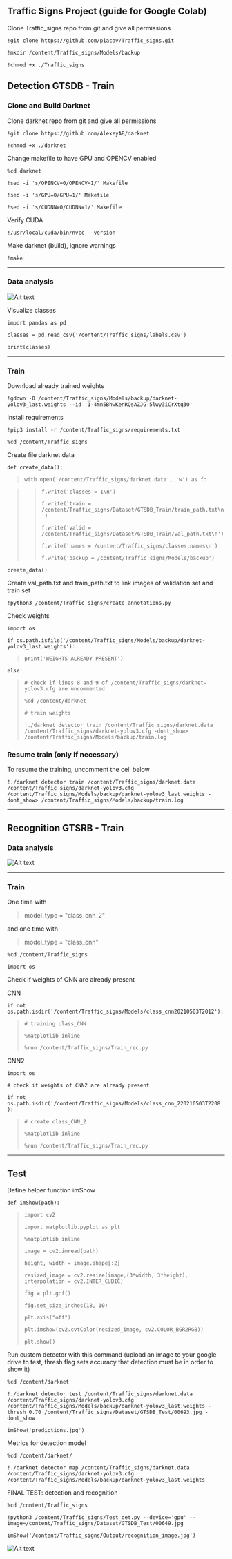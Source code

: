 Traffic Signs Project (guide for Google Colab)
---

Clone Traffic_signs repo from git and give all permissions

`!git clone https://github.com/piacav/Traffic_signs.git`

`!mkdir /content/Traffic_signs/Models/backup`

`!chmod +x ./Traffic_signs`


Detection GTSDB - Train
---
### Clone and Build Darknet

Clone darknet repo from git and give all permissions

`!git clone https://github.com/AlexeyAB/darknet`

`!chmod +x ./darknet`

Change makefile to have GPU and OPENCV enabled

`%cd darknet`

`!sed -i 's/OPENCV=0/OPENCV=1/' Makefile`

`!sed -i 's/GPU=0/GPU=1/' Makefile`

`!sed -i 's/CUDNN=0/CUDNN=1/' Makefile`

Verify CUDA

`!/usr/local/cuda/bin/nvcc --version`

Make darknet (build), ignore warnings

`!make`

---
### Data analysis
![Alt text](Metadata/Trainset_det_Hist_class.png?raw=true)

Visualize classes

`import pandas as pd`

`classes = pd.read_csv('/content/Traffic_signs/labels.csv')`

`print(classes)`

---
### Train

Download already trained weights
 
`!gdown -O /content/Traffic_signs/Models/backup/darknet-yolov3_last.weights --id '1-4mn5BhwKenRQsAZJG-5lwy3iCrXtq3O'`

Install requirements

`!pip3 install -r /content/Traffic_signs/requirements.txt`

`%cd /content/Traffic_signs`

Create file darknet.data
 
`def create_data():`

>`with open('/content/Traffic_signs/darknet.data', 'w') as f:`

>>`f.write('classes = 1\n')`
>>
>>`f.write('train = /content/Traffic_signs/Dataset/GTSDB_Train/train_path.txt\n')`
>>
>>`f.write('valid = /content/Traffic_signs/Dataset/GTSDB_Train/val_path.txt\n')`
>>
>>`f.write('names = /content/Traffic_signs/classes.names\n')`
>>
>>`f.write('backup = /content/Traffic_signs/Models/backup')`

`create_data()`

Create val_path.txt and train_path.txt to link images of validation set and train set

`!python3 /content/Traffic_signs/create_annotations.py`

Check weights

`import os`

`if os.path.isfile('/content/Traffic_signs/Models/backup/darknet-yolov3_last.weights'):`

>`print('WEIGHTS ALREADY PRESENT')`

`else:`
>`# check if lines 8 and 9 of /content/Traffic_signs/darknet-yolov3.cfg are uncommented`
>
>`%cd /content/darknet`
>
>`# train weights`
>
>`!./darknet detector train /content/Traffic_signs/darknet.data /content/Traffic_signs/darknet-yolov3.cfg -dont_show> /content/Traffic_signs/Models/backup/train.log`

### Resume train (only if necessary)

To resume the training, uncomment the cell below 

`!./darknet detector train /content/Traffic_signs/darknet.data /content/Traffic_signs/darknet-yolov3.cfg /content/Traffic_signs/Models/backup/darknet-yolov3_last.weights -dont_show> /content/Traffic_signs/Models/backup/train.log`

---
## Recognition GTSRB - Train
### Data analysis
![Alt text](Metadata/Trainset_rec_Hist.png?raw=true)

---
### Train

One time with 
> model_type = "class_cnn_2"

and one time with 
> model_type = "class_cnn"

`%cd /content/Traffic_signs`

`import os`

Check if weights of CNN are already present 

CNN

`if not os.path.isdir('/content/Traffic_signs/Models/class_cnn20210503T2012'):`

>`# training class_CNN`
>
>`%matplotlib inline`
>
>`%run /content/Traffic_signs/Train_rec.py`

CNN2

`import os`

`# check if weights of CNN2 are already present`

`if not os.path.isdir('/content/Traffic_signs/Models/class_cnn_220210503T2208'):`

>`# create class_CNN_2`
>
>`%matplotlib inline`
>
>`%run /content/Traffic_signs/Train_rec.py`

---
## Test 

Define helper function imShow

`def imShow(path):`

>`import cv2`
>
>`import matplotlib.pyplot as plt`
>
>`%matplotlib inline`
>
>`image = cv2.imread(path)`
>
>`height, width = image.shape[:2]`
>
>`resized_image = cv2.resize(image,(3*width, 3*height), interpolation = cv2.INTER_CUBIC)`
>
>`fig = plt.gcf()`
>
>`fig.set_size_inches(18, 10)`
>
>`plt.axis("off")`
>
>`plt.imshow(cv2.cvtColor(resized_image, cv2.COLOR_BGR2RGB))`
>
>`plt.show()`
  
Run custom detector with this command (upload an image to your google drive to test, thresh flag sets accuracy that detection must be in order to show it)

`%cd /content/darknet`

`!./darknet detector test /content/Traffic_signs/darknet.data /content/Traffic_signs/darknet-yolov3.cfg /content/Traffic_signs/Models/backup/darknet-yolov3_last.weights -thresh 0.70 /content/Traffic_signs/Dataset/GTSDB_Test/00693.jpg -dont_show` 

`imShow('predictions.jpg')`

Metrics for detection model 

`%cd /content/darknet/`

`!./darknet detector map /content/Traffic_signs/darknet.data /content/Traffic_signs/darknet-yolov3.cfg /content/Traffic_signs/Models/backup/darknet-yolov3_last.weights` 

FINAL TEST: detection and recognition 

`%cd /content/Traffic_signs`

`!python3 /content/Traffic_signs/Test_det.py --device='gpu' --image=/content/Traffic_signs/Dataset/GTSDB_Test/00649.jpg`

`imShow('/content/Traffic_signs/Output/recognition_image.jpg')`

![Alt text](Output/recognition_image.jpg?raw=true)
